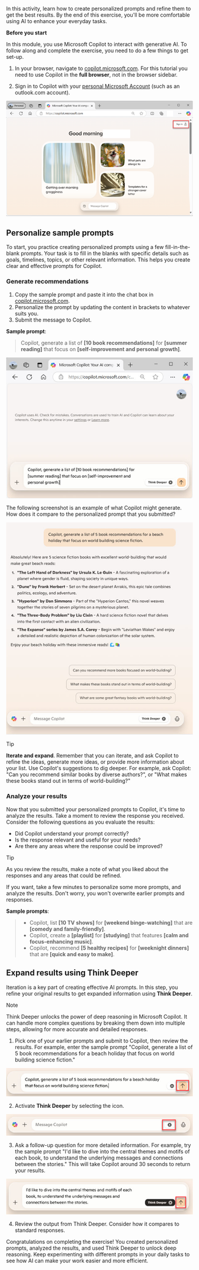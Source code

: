In this activity, learn how to create personalized prompts and refine them to get the best results. By the end of this exercise, you'll be more comfortable using AI to enhance your everyday tasks.

**Before you start**

In this module, you use Microsoft Copilot to interact with generative AI. To follow along and complete the exercise, you need to do a few things to get set-up.

1. In your browser, navigate to [copilot.microsoft.com](https://copilot.microsoft.com?azure-portal=true). For this tutorial you need to use Copilot in the **full browser**, not in the browser sidebar.

2. Sign in to Copilot with your [personal Microsoft Account](https://signup.live.com?azure-portal=true) (such as an outlook.com account).

![Screenshot of Copilot.microsoft.com with the sign in button highlighted.](../media/05-copilot-sign-in.png)

## Personalize sample prompts
To start, you practice creating personalized prompts using a few fill-in-the-blank prompts. Your task is to fill in the blanks with specific details such as goals, timelines, topics, or other relevant information. This helps you create clear and effective prompts for Copilot.

### Generate recommendations

1. Copy the sample prompt and paste it into the chat box in [copilot.microsoft.com](https://copilot.microsoft.com?azure-portal=true).
2. Personalize the prompt by updating the content in brackets to whatever suits you.
3. Submit the message to Copilot.

**Sample prompt**:
> Copilot, generate a list of **[10 book recommendations]** for **[summer reading]** that focus on **[self-improvement and personal growth]**.

![Screenshot Copilot with the sample prompt pasted into the chat box.](../media/05-copilot-book-prompt-bracketed.jpg)

The following screenshot is an example of what Copilot might generate. How does it compare to the personalized prompt that you submitted?

![Screenshot Copilot with the sample prompt pasted into the chat box.](../media/05-copilot-book-prompt-results.jpg)

> [!TIP]
> **Iterate and expand**. Remember that you can iterate, and ask Copilot to refine the ideas,  generate more ideas, or provide more information about your list. Use Copilot's suggestions to dig deeper. For example, ask Copilot: "Can you recommend similar books by diverse authors?", or "What makes these books stand out in terms of world-building?"

### Analyze your results

Now that you submitted your personalized prompts to Copilot, it's time to analyze the results. Take a moment to review the response you received. Consider the following questions as you evaluate the results:

- Did Copilot understand your prompt correctly?
- Is the response relevant and useful for your needs?
- Are there any areas where the response could be improved?

> [!TIP]
> As you review the results, make a note of what you liked about the responses and any areas that could be refined.

If you want, take a few minutes to personalize some more prompts, and analyze the results. Don't worry, you won't overwrite earlier prompts and responses. 
 
**Sample prompts**:
> - Copilot, list **[10 TV shows]** for **[weekend binge-watching]** that are **[comedy and family-friendly]**.
> - Copilot, create a **[playlist]** for **[studying]** that features **[calm and focus-enhancing music]**.
> - Copilot, recommend **[5 healthy recipes]** for **[weeknight dinners]** that are **[quick and easy to make]**.


## Expand results using Think Deeper

Iteration is a key part of creating effective AI prompts. In this step, you refine your original results to get expanded information using **Think Deeper**. 

> [!NOTE]
> Think Deeper unlocks the power of deep reasoning in Microsoft Copilot. It can handle more complex questions by breaking them down into multiple steps, allowing for more accurate and detailed responses.

1. Pick one of your earlier prompts and submit to Copilot, then review the results. For example, enter the sample prompt "Copilot, generate a list of 5 book recommendations for a beach holiday that focus on world building science fiction."

![Screenshot Copilot with the Submit button highlighted.](../media/05-copilot-submit.jpg)

2. Activate **Think Deeper** by selecting the icon.

![Screenshot Copilot with the Think Deeper button highlighted.](../media/05-think-deeper-activate.jpg)

3. Ask a follow-up question for more detailed information. For example, try the sample prompt "I'd like to dive into the central themes and motifs of each book, to understand the underlying messages and connections between the stories." This will take Copilot around 30 seconds to return your results.

![Screenshot of Copilot with Think Deeper activated and the Submit button highlighted.](../media/05-think-deeper-submit.jpg)

4. Review the output from Think Deeper. Consider how it compares to standard responses.

Congratulations on completing the exercise! You created personalized prompts, analyzed the results, and used Think Deeper to unlock deep reasoning. Keep experimenting with different prompts in your daily tasks to see how AI can make your work easier and more efficient.